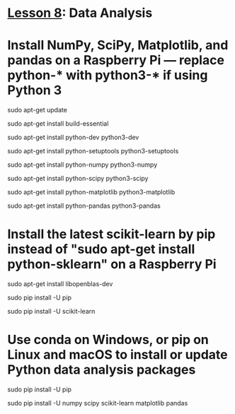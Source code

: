 # <a href="https://goo.gl/ibFiqR">Lesson 8</a>: Data Analysis

# Install NumPy, SciPy, Matplotlib, and pandas on a Raspberry Pi — replace python-* with python3-* if using Python 3

sudo apt-get update

sudo apt-get install build-essential

sudo apt-get install python-dev python3-dev

sudo apt-get install python-setuptools python3-setuptools

sudo apt-get install python-numpy python3-numpy

sudo apt-get install python-scipy python3-scipy

sudo apt-get install python-matplotlib python3-matplotlib

sudo apt-get install python-pandas python3-pandas

# Install the latest scikit-learn by pip instead of "sudo apt-get install python-sklearn" on a Raspberry Pi

sudo apt-get install libopenblas-dev

sudo pip install -U pip

sudo pip install -U scikit-learn

# Use conda on Windows, or pip on Linux and macOS to install or update Python data analysis packages

sudo pip install -U pip 

sudo pip install -U numpy scipy scikit-learn matplotlib pandas
